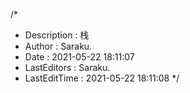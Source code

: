 /*
 * Description  : 栈
 * Author       : Saraku.
 * Date         : 2021-05-22 18:11:07
 * LastEditors  : Saraku.
 * LastEditTime : 2021-05-22 18:11:08
 */
